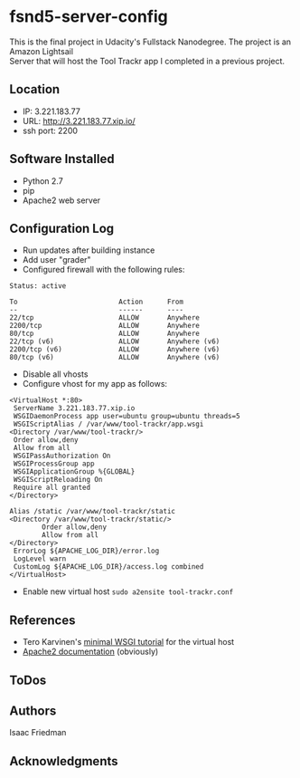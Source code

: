 # fsnd5-server-config
This is the final project in Udacity's Fullstack Nanodegree. The project is an Amazon Lightsail  
Server that will host the Tool Trackr app I completed in a previous project.

## Location
* IP: 3.221.183.77  
* URL: http://3.221.183.77.xip.io/
* ssh port: 2200

## Software Installed
* Python 2.7
* pip
* Apache2 web server

## Configuration Log
* Run updates after building instance  
* Add user "grader"
* Configured firewall with the following rules:
```  
Status: active

To                         Action      From
--                         ------      ----
22/tcp                     ALLOW       Anywhere
2200/tcp                   ALLOW       Anywhere
80/tcp                     ALLOW       Anywhere
22/tcp (v6)                ALLOW       Anywhere (v6)
2200/tcp (v6)              ALLOW       Anywhere (v6)
80/tcp (v6)                ALLOW       Anywhere (v6)

```
* Disable all vhosts
* Configure vhost for my app as follows:
```
<VirtualHost *:80>
 ServerName 3.221.183.77.xip.io
 WSGIDaemonProcess app user=ubuntu group=ubuntu threads=5
 WSGIScriptAlias / /var/www/tool-trackr/app.wsgi
<Directory /var/www/tool-trackr/>
 Order allow,deny
 Allow from all
 WSGIPassAuthorization On
 WSGIProcessGroup app
 WSGIApplicationGroup %{GLOBAL}
 WSGIScriptReloading On
 Require all granted
</Directory>

Alias /static /var/www/tool-trackr/static
<Directory /var/www/tool-trackr/static/>
        Order allow,deny
        Allow from all
</Directory>
 ErrorLog ${APACHE_LOG_DIR}/error.log
 LogLevel warn
 CustomLog ${APACHE_LOG_DIR}/access.log combined
</VirtualHost>
```
* Enable new virtual host `sudo a2ensite tool-trackr.conf`


## References
* Tero Karvinen's [minimal WSGI tutorial](http://terokarvinen.com/2016/deploy-flask-python3-on-apache2-ubuntu) for the virtual host  
* [Apache2 documentation](https://httpd.apache.org/docs/2.4/vhosts/) (obviously)

## ToDos


## Authors
Isaac Friedman

## Acknowledgments
